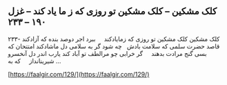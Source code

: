 ## کلک مشکین – کلک مشکین تو روزی که ز ما یاد کند – غزل ۱۹۰ – ۲۳۳


۲۳۳- کلک مشکین کلک مشکین تو روزی که زمایادکند     ببرد اجر دوصد بنده که آزادکند قاصد حضرت سلمی که سلامت بادش   چه شود گر به سلامی دل ماشادکند امتتحان که بسی گنج مرادت بدهند     گر خرابی چو مرالطف تو آباد کند یارب اندر دل آنخسرو شیرینانداز     که به &#8230;

[https://faalgir.com/129/](https://faalgir.com/129/) 